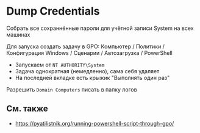 # Dump Credentials

Собрать все сохраннённые пароли для учётной записи System на всех машинах

Для запуска создать задачу в GPO:
Компьютер / Политики / Конфигурация Windows / Сценарии / Автозагрузка / PowerShell
+ Запускаем от `NT AUTHORITY\System`
+ Задача однократная (немедленно), сама себя удаляет
+ На последней вкладке есть крыжик "Выполнять один раз"

Разрешить `Domain Computers` писать в папку логов

## См. также
- https://pyatilistnik.org/running-powershell-script-through-gpo/

